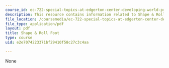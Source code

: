 ```yaml
---
course_id: ec-722-special-topics-at-edgerton-center-developing-world-prosthetics-spring-2010
description: This resource contains information related to Shape & Roll Foot.
file_location: /coursemedia/ec-722-special-topics-at-edgerton-center-developing-world-prosthetics-spring-2010/e2e7074223371bf29410f58c27c3c4aa_MITEC_722S10_ShapRolIntro.pdf
file_type: application/pdf
layout: pdf
title: Shape & Roll Foot
type: course
uid: e2e7074223371bf29410f58c27c3c4aa

---
```

None